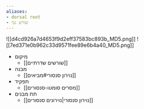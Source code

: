 ```yaml
---
aliases:
- dorsal root
- שורש גבי
---
```

![[d4cd926a7d4653f9d2eff37583bc893b_MD5.png]]
![[7ed371e0b962c33d9571fee89e6b4a40_MD5.png]]
- מיקום
	- [[שורשים שדרתיים]]
- מבנה
	- [[נוירון סנסורי#מביאים]]
- תפקיד
	- [[מסרים סומטו-סנסורים]]
- תת מבנים
	- [[נוירון סנסורי|נוירונים סנסורים]]